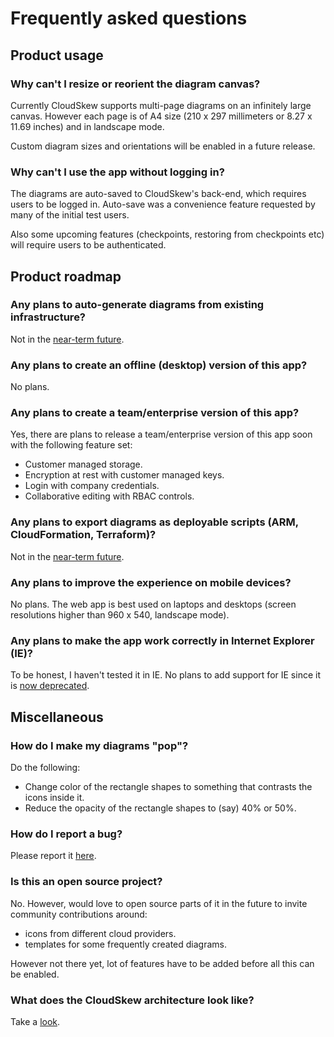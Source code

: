 # Frequently asked questions

## Product usage

### Why can't I resize or reorient the diagram canvas?

Currently CloudSkew supports multi-page diagrams on an infinitely large canvas. However each page is of A4 size (210 x 297 millimeters or 8.27 x 11.69 inches) and in landscape mode.

Custom diagram sizes and orientations will be enabled in a future release.

### Why can't I use the app without logging in?

The diagrams are auto-saved to CloudSkew's back-end, which requires users to be logged in. Auto-save was a convenience feature requested by many of the initial test users.

Also some upcoming features (checkpoints, restoring from checkpoints etc) will require users to be authenticated.

## Product roadmap

### Any plans to auto-generate diagrams from existing infrastructure?

Not in the [near-term future](#planned-features-calendar).

### Any plans to create an offline (desktop) version of this app?

No plans.

### Any plans to create a team/enterprise version of this app?

Yes, there are plans to release a team/enterprise version of this app soon with the following feature set:

* Customer managed storage.
* Encryption at rest with customer managed keys.
* Login with company credentials.
* Collaborative editing with RBAC controls.

### Any plans to export diagrams as deployable scripts (ARM, CloudFormation, Terraform)?

Not in the [near-term future](#planned-features-calendar).

### Any plans to improve the experience on mobile devices?

No plans. The web app is best used on laptops and desktops (screen resolutions higher than 960 x 540, landscape mode).

### Any plans to make the app work correctly in Internet Explorer (IE)?

To be honest, I haven't tested it in IE. No plans to add support for IE since it is [now deprecated](https://support.microsoft.com/en-in/help/17454/lifecycle-faq-internet-explorer).

## Miscellaneous

### How do I make my diagrams "pop"?

Do the following:

* Change color of the rectangle shapes to something that contrasts the icons inside it.
* Reduce the opacity of the rectangle shapes to (say) 40% or 50%.

### How do I report a bug?

Please report it [here](https://github.com/cloudskew/cloudskew/issues/new/choose).

### Is this an open source project?

No. However, would love to open source parts of it in the future to invite community contributions around:

* icons from different cloud providers.
* templates for some frequently created diagrams.

However not there yet, lot of features have to be added before all this can be enabled.

### What does the CloudSkew architecture look like?

Take a [look](../about/cloudskew-architecture.md).
